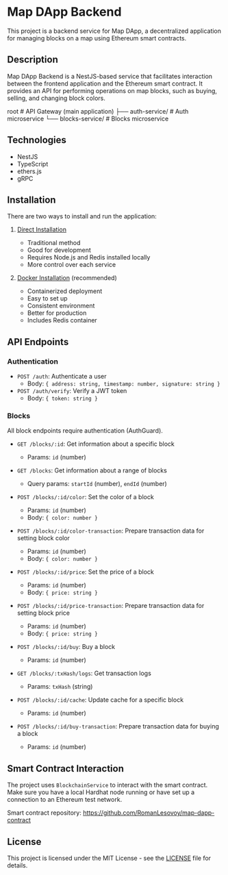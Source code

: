 # Map DApp Backend

This project is a backend service for Map DApp, a decentralized application for managing blocks on a map using Ethereum smart contracts.

## Description

Map DApp Backend is a NestJS-based service that facilitates interaction between the frontend application and the Ethereum smart contract. It provides an API for performing operations on map blocks, such as buying, selling, and changing block colors.

root # API Gateway (main application)
├── auth-service/ # Auth microservice
└── blocks-service/ # Blocks microservice

## Technologies

- NestJS
- TypeScript
- ethers.js
- gRPC

## Installation

There are two ways to install and run the application:

1. [Direct Installation](direct-install.md)
   - Traditional method
   - Good for development
   - Requires Node.js and Redis installed locally
   - More control over each service

2. [Docker Installation](docker-install.md) (recommended)
   - Containerized deployment
   - Easy to set up
   - Consistent environment
   - Better for production
   - Includes Redis container

## API Endpoints

### Authentication

- `POST /auth`: Authenticate a user
  - Body: `{ address: string, timestamp: number, signature: string }`
- `POST /auth/verify`: Verify a JWT token
  - Body: `{ token: string }`

### Blocks

All block endpoints require authentication (AuthGuard).

- `GET /blocks/:id`: Get information about a specific block
  - Params: `id` (number)

- `GET /blocks`: Get information about a range of blocks
  - Query params: `startId` (number), `endId` (number)

- `POST /blocks/:id/color`: Set the color of a block
  - Params: `id` (number)
  - Body: `{ color: number }`

- `POST /blocks/:id/color-transaction`: Prepare transaction data for setting block color
  - Params: `id` (number)
  - Body: `{ color: number }`

- `POST /blocks/:id/price`: Set the price of a block
  - Params: `id` (number)
  - Body: `{ price: string }`

- `POST /blocks/:id/price-transaction`: Prepare transaction data for setting block price
  - Params: `id` (number)
  - Body: `{ price: string }`

- `POST /blocks/:id/buy`: Buy a block
  - Params: `id` (number)

- `GET /blocks/:txHash/logs`: Get transaction logs
  - Params: `txHash` (string)

- `POST /blocks/:id/cache`: Update cache for a specific block
  - Params: `id` (number)

- `POST /blocks/:id/buy-transaction`: Prepare transaction data for buying a block
  - Params: `id` (number)

## Smart Contract Interaction

The project uses `BlockchainService` to interact with the smart contract. Make sure you have a local Hardhat node running or have set up a connection to an Ethereum test network.

Smart contract repository: https://github.com/RomanLesovoy/map-dapp-contract

## License

This project is licensed under the MIT License - see the [LICENSE](LICENSE) file for details.